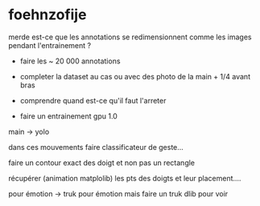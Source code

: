# foehnzofije

merde est-ce que les annotations se redimensionnent comme les images pendant l'entrainement ?

- faire les ~ 20 000 annotations

- completer la dataset au cas ou avec des photo de la main + 1/4 avant bras

- comprendre quand est-ce qu'il faut l'arreter 

- faire un entrainement gpu 1.0




main -> yolo

dans ces mouvements faire classificateur de geste... 

faire un contour exact des doigt et non pas un rectangle

récupérer (animation matplolib) les pts des doigts et leur placement....

pour émotion -> truk pour émotion mais faire un truk dlib pour voir
